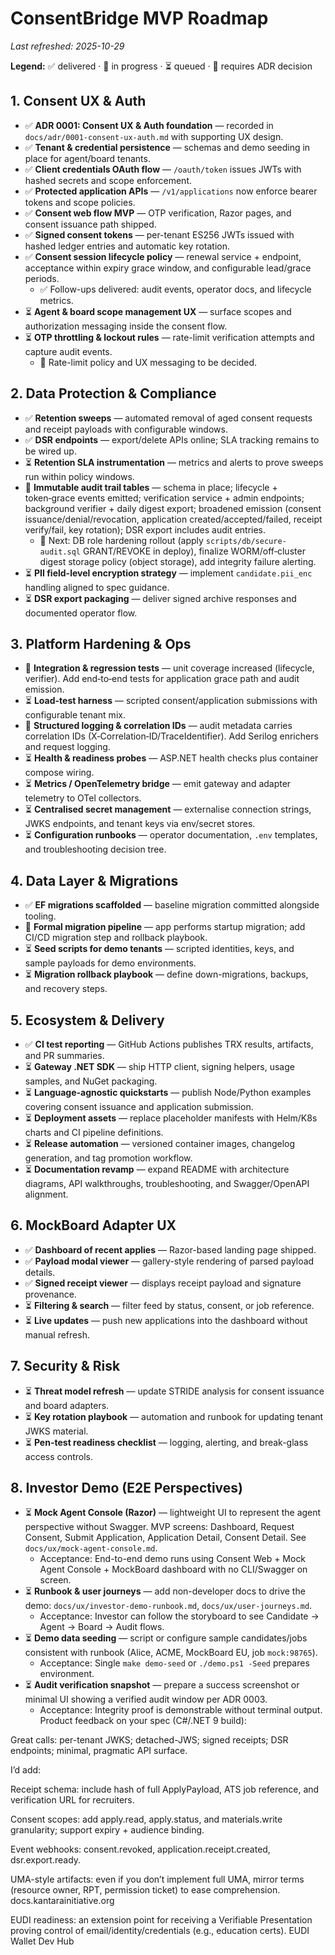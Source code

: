 # ConsentBridge MVP Roadmap
_Last refreshed: 2025-10-29_

**Legend:** ✅ delivered · 🚧 in progress · ⏳ queued · 🧭 requires ADR decision

## 1. Consent UX & Auth
- ✅ **ADR 0001: Consent UX & Auth foundation** — recorded in `docs/adr/0001-consent-ux-auth.md` with supporting UX design.
- ✅ **Tenant & credential persistence** — schemas and demo seeding in place for agent/board tenants.
- ✅ **Client credentials OAuth flow** — `/oauth/token` issues JWTs with hashed secrets and scope enforcement.
- ✅ **Protected application APIs** — `/v1/applications` now enforce bearer tokens and scope policies.
- ✅ **Consent web flow MVP** — OTP verification, Razor pages, and consent issuance path shipped.
- ✅ **Signed consent tokens** — per-tenant ES256 JWTs issued with hashed ledger entries and automatic key rotation.
- ✅ **Consent session lifecycle policy** — renewal service + endpoint, acceptance within expiry grace window, and configurable lead/grace periods.
  - ✅ Follow-ups delivered: audit events, operator docs, and lifecycle metrics.
- ⏳ **Agent & board scope management UX** — surface scopes and authorization messaging inside the consent flow.
- ⏳ **OTP throttling & lockout rules** — rate-limit verification attempts and capture audit events.
  - 🧭 Rate-limit policy and UX messaging to be decided.

## 2. Data Protection & Compliance
- ✅ **Retention sweeps** — automated removal of aged consent requests and receipt payloads with configurable windows.
- ✅ **DSR endpoints** — export/delete APIs online; SLA tracking remains to be wired up.
- ⏳ **Retention SLA instrumentation** — metrics and alerts to prove sweeps run within policy windows.
- 🚧 **Immutable audit trail tables** — schema in place; lifecycle + token‑grace events emitted; verification service + admin endpoints; background verifier + daily digest export; broadened emission (consent issuance/denial/revocation, application created/accepted/failed, receipt verify/fail, key rotation); DSR export includes audit entries.
  - 🚧 Next: DB role hardening rollout (apply `scripts/db/secure-audit.sql` GRANT/REVOKE in deploy), finalize WORM/off‑cluster digest storage policy (object storage), add integrity failure alerting.
- ⏳ **PII field-level encryption strategy** — implement `candidate.pii_enc` handling aligned to spec guidance.
- ⏳ **DSR export packaging** — deliver signed archive responses and documented operator flow.

## 3. Platform Hardening & Ops
- 🚧 **Integration & regression tests** — unit coverage increased (lifecycle, verifier). Add end‑to‑end tests for application grace path and audit emission.
- ⏳ **Load-test harness** — scripted consent/application submissions with configurable tenant mix.
- 🚧 **Structured logging & correlation IDs** — audit metadata carries correlation IDs (X‑Correlation‑ID/TraceIdentifier). Add Serilog enrichers and request logging.
- ⏳ **Health & readiness probes** — ASP.NET health checks plus container compose wiring.
- ⏳ **Metrics / OpenTelemetry bridge** — emit gateway and adapter telemetry to OTel collectors.
- ⏳ **Centralised secret management** — externalise connection strings, JWKS endpoints, and tenant keys via env/secret stores.
- ⏳ **Configuration runbooks** — operator documentation, `.env` templates, and troubleshooting decision tree.

## 4. Data Layer & Migrations
- ✅ **EF migrations scaffolded** — baseline migration committed alongside tooling.
- 🚧 **Formal migration pipeline** — app performs startup migration; add CI/CD migration step and rollback playbook.
- ⏳ **Seed scripts for demo tenants** — scripted identities, keys, and sample payloads for demo environments.
- ⏳ **Migration rollback playbook** — define down-migrations, backups, and recovery steps.

## 5. Ecosystem & Delivery
- ✅ **CI test reporting** — GitHub Actions publishes TRX results, artifacts, and PR summaries.
- ⏳ **Gateway .NET SDK** — ship HTTP client, signing helpers, usage samples, and NuGet packaging.
- ⏳ **Language-agnostic quickstarts** — publish Node/Python examples covering consent issuance and application submission.
- ⏳ **Deployment assets** — replace placeholder manifests with Helm/K8s charts and CI pipeline definitions.
- ⏳ **Release automation** — versioned container images, changelog generation, and tag promotion workflow.
- ⏳ **Documentation revamp** — expand README with architecture diagrams, API walkthroughs, troubleshooting, and Swagger/OpenAPI alignment.

## 6. MockBoard Adapter UX
- ✅ **Dashboard of recent applies** — Razor-based landing page shipped.
- ✅ **Payload modal viewer** — gallery-style rendering of parsed payload details.
- ✅ **Signed receipt viewer** — displays receipt payload and signature provenance.
- ⏳ **Filtering & search** — filter feed by status, consent, or job reference.
- ⏳ **Live updates** — push new applications into the dashboard without manual refresh.

## 7. Security & Risk
- ⏳ **Threat model refresh** — update STRIDE analysis for consent issuance and board adapters.
- ⏳ **Key rotation playbook** — automation and runbook for updating tenant JWKS material.
- ⏳ **Pen-test readiness checklist** — logging, alerting, and break-glass access controls.

## 8. Investor Demo (E2E Perspectives)
- ⏳ **Mock Agent Console (Razor)** — lightweight UI to represent the agent perspective without Swagger. MVP screens: Dashboard, Request Consent, Submit Application, Application Detail, Consent Detail. See `docs/ux/mock-agent-console.md`.
  - Acceptance: End-to-end demo runs using Consent Web + Mock Agent Console + MockBoard dashboard with no CLI/Swagger on screen.
- ⏳ **Runbook & user journeys** — add non-developer docs to drive the demo: `docs/ux/investor-demo-runbook.md`, `docs/ux/user-journeys.md`.
  - Acceptance: Investor can follow the storyboard to see Candidate → Agent → Board → Audit flows.
- ⏳ **Demo data seeding** — script or configure sample candidates/jobs consistent with runbook (Alice, ACME, MockBoard EU, job `mock:98765`).
  - Acceptance: Single `make demo-seed` or `./demo.ps1 -Seed` prepares environment.
- ⏳ **Audit verification snapshot** — prepare a success screenshot or minimal UI showing a verified audit window per ADR 0003.
  - Acceptance: Integrity proof is demonstrable without terminal output.
Product feedback on your spec (C#/.NET 9 build):

Great calls: per-tenant JWKS; detached-JWS; signed receipts; DSR endpoints; minimal, pragmatic API surface.

I’d add:

Receipt schema: include hash of full ApplyPayload, ATS job reference, and verification URL for recruiters.

Consent scopes: add apply.read, apply.status, and materials.write granularity; support expiry + audience binding.

Event webhooks: consent.revoked, application.receipt.created, dsr.export.ready.

UMA-style artifacts: even if you don’t implement full UMA, mirror terms (resource owner, RPT, permission ticket) to ease comprehension. 
docs.kantarainitiative.org

EUDI readiness: an extension point for receiving a Verifiable Presentation proving control of email/identity/credentials (e.g., education certs). 
EUDI Wallet Dev Hub
